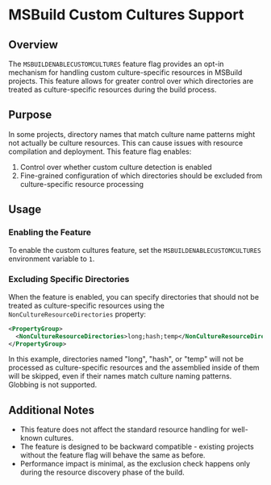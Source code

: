 # MSBuild Custom Cultures Support

## Overview

The `MSBUILDENABLECUSTOMCULTURES` feature flag provides an opt-in mechanism for handling custom culture-specific resources in MSBuild projects. This feature allows for greater control over which directories are treated as culture-specific resources during the build process.

## Purpose

In some projects, directory names that match culture name patterns might not actually be culture resources. This can cause issues with resource compilation and deployment. This feature flag enables:

1. Control over whether custom culture detection is enabled
2. Fine-grained configuration of which directories should be excluded from culture-specific resource processing

## Usage

### Enabling the Feature

To enable the custom cultures feature, set the `MSBUILDENABLECUSTOMCULTURES` environment variable to `1`.

### Excluding Specific Directories

When the feature is enabled, you can specify directories that should not be treated as culture-specific resources using the `NonCultureResourceDirectories` property:

```xml
<PropertyGroup>
  <NonCultureResourceDirectories>long;hash;temp</NonCultureResourceDirectories>
</PropertyGroup>
```

In this example, directories named "long", "hash", or "temp" will not be processed as culture-specific resources and the assemblied inside of them will be skipped, even if their names match culture naming patterns. Globbing is not supported.

## Additional Notes

- This feature does not affect the standard resource handling for well-known cultures.
- The feature is designed to be backward compatible - existing projects without the feature flag will behave the same as before.
- Performance impact is minimal, as the exclusion check happens only during the resource discovery phase of the build.